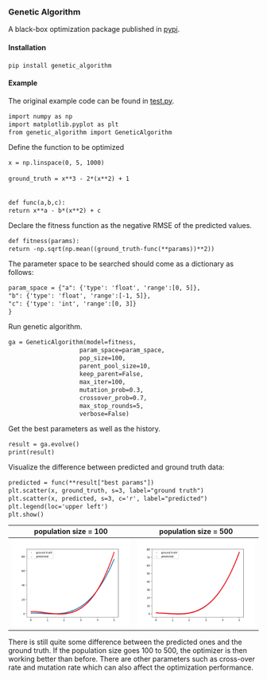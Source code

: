 ### Genetic Algorithm 

A black-box optimization package published in [pypi](https://pypi.org/project/genetic-algorithm/).

#### Installation
    pip install genetic_algorithm

#### Example

The original example code can be found in [test.py](./test.py).

    import numpy as np
    import matplotlib.pyplot as plt
    from genetic_algorithm import GeneticAlgorithm

Define the function to be optimized  

    x = np.linspace(0, 5, 1000)
    
    ground_truth = x**3 - 2*(x**2) + 1
    
    
    def func(a,b,c):
    return x**a - b*(x**2) + c

Declare the fitness function as the negative RMSE of the predicted 
values.

    def fitness(params):
    return -np.sqrt(np.mean((ground_truth-func(**params))**2))
        
The parameter space to be searched should come as a dictionary as follows:

    param_space = {"a": {'type': 'float', 'range':[0, 5]},
    "b": {'type': 'float', 'range':[-1, 5]},
    "c": {'type': 'int', 'range':[0, 3]}
    }

Run genetic algorithm.

    ga = GeneticAlgorithm(model=fitness,
                        param_space=param_space,
                        pop_size=100,
                        parent_pool_size=10,
                        keep_parent=False,
                        max_iter=100,
                        mutation_prob=0.3,
                        crossover_prob=0.7,
                        max_stop_rounds=5,
                        verbose=False)
    
Get the best parameters as well as the history. 

    result = ga.evolve()
    print(result)

Visualize the difference between predicted and ground truth data: 

    predicted = func(**result["best params"])
    plt.scatter(x, ground_truth, s=3, label="ground truth")
    plt.scatter(x, predicted, s=3, c='r', label="predicted")
    plt.legend(loc='upper left')
    plt.show()
<!--     
<p float="left">
  <img src="./img/example1.png" width="400" title="something"/>
  <img src="./img/example2.png" width="400" /> 
</p> -->

population size = 100             |  population size = 500
:-------------------------:|:-------------------------:
![](./img/example1.png)  |  ![](./img/example2.png)

There is still quite some difference between the predicted ones and the ground truth. 
If the population size goes 100 to 500, the optimizer is then working better than before. There are other parameters such as 
cross-over rate and mutation rate which can also affect the optimization performance. 
